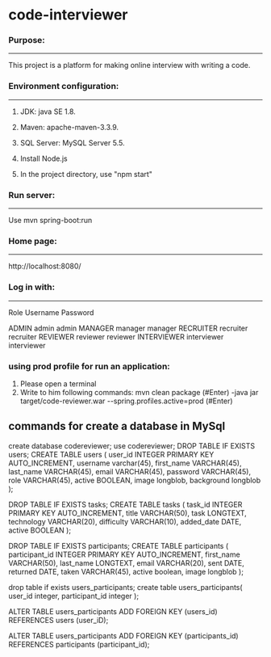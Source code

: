 # code-interviewer

### Purpose:
***************************************************

This project is a platform for making online interview with writing a code.

### Environment configuration:
***************************************************

1. JDK:  java SE 1.8.

2. Maven: apache-maven-3.3.9.

3. SQL Server: MySQL Server 5.5.

4. Install Node.js

5. In the project directory, use "npm start"

### Run server:
***************************************************

   Use mvn spring-boot:run

### Home page:
***************************************************

   http://localhost:8080/

### Log in with:
***************************************************
   Role           Username       Password

   ADMIN          admin          admin
   MANAGER        manager        manager
   RECRUITER      recruiter      recruiter
   REVIEWER       reviewer       reviewer
   INTERVIEWER    interviewer    interviewer

### using prod profile for run an application:
 1. Please open a terminal
 2. Write to him following commands:
    mvn clean package (#Enter)
    -java jar target/code-reviewer.war --spring.profiles.active=prod (#Enter)

## commands for create a database in MySql
 create database codereviewer;
 use codereviewer;
 DROP TABLE IF EXISTS users;
 CREATE TABLE users (
   user_id    INTEGER PRIMARY KEY AUTO_INCREMENT,
   username varchar(45),
   first_name VARCHAR(45),
   last_name  VARCHAR(45),
   email     VARCHAR(45),
   password  VARCHAR(45),
   role      VARCHAR(45),
   active  BOOLEAN,
   image  longblob,
   background longblob
 );

 DROP TABLE IF EXISTS tasks;
 CREATE TABLE tasks (
   task_id     INTEGER PRIMARY KEY AUTO_INCREMENT,
   title      VARCHAR(50),
   task       LONGTEXT,
   technology VARCHAR(20),
   difficulty VARCHAR(10),
   added_date  DATE,
   active   BOOLEAN
 );

 DROP TABLE IF EXISTS participants;
 CREATE TABLE participants (
   participant_id     INTEGER PRIMARY KEY AUTO_INCREMENT,
   first_name      VARCHAR(50),
   last_name       LONGTEXT,
   email VARCHAR(20),
   sent DATE,
   returned  DATE,
   taken   VARCHAR(45),
   active boolean,
   image longblob
 );

 drop table if exists users_participants;
 create table users_participants(
 user_id integer,
 participant_id integer
 );

 ALTER TABLE users_participants
 ADD  FOREIGN KEY (users_id) REFERENCES users (user_iD);

 ALTER TABLE users_participants
 ADD  FOREIGN KEY (participants_id) REFERENCES participants (participant_id);


